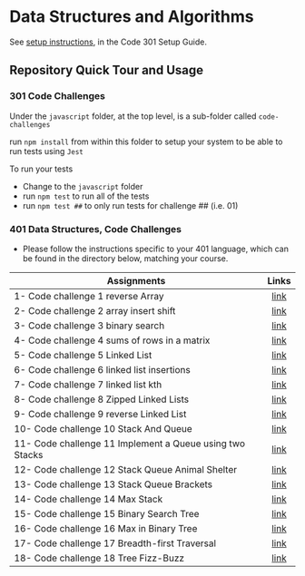 # Data Structures and Algorithms

See [setup instructions](https://codefellows.github.io/setup-guide/code-301/2-code-challenges), in the Code 301 Setup Guide.

## Repository Quick Tour and Usage

### 301 Code Challenges

Under the `javascript` folder, at the top level, is a sub-folder called `code-challenges`

 run `npm install` from within this folder to setup your system to be able to run tests using `Jest`

To run your tests

- Change to the `javascript` folder
- run `npm test` to run all of the tests
- run `npm test ##` to only run tests for challenge ## (i.e. 01)

### 401 Data Structures, Code Challenges

- Please follow the instructions specific to your 401 language, which can be found in the directory below, matching your course.


| Assignments                       | Links                                                               |
| ---                               |:---------------------------------------------------------------------------------------:|
|1- Code challenge 1 reverse Array   |   [link](https://github.com/AnasNemrawi/data-structures-and-algorithms/blob/main/javascript/code-challenges/Challenge1-array-reverse/readme.md)  |
|2- Code challenge 2 array insert shift   |   [link](https://github.com/AnasNemrawi/data-structures-and-algorithms/blob/main/javascript/code-challenges/challenge2-array-insert-shift/readme.md)  |
|3- Code challenge 3  binary search   |   [link](https://github.com/AnasNemrawi/data-structures-and-algorithms/blob/main/javascript/code-challenges/Challenge3-array-binary-search/readme.md)  |
|4- Code challenge 4 sums of rows in a matrix  |   [link](https://github.com/AnasNemrawi/data-structures-and-algorithms/tree/main/javascript/code-challenges/Challenge4)   |
|5-  Code challenge 5 Linked List   |   [link](https://github.com/AnasNemrawi/data-structures-and-algorithms/tree/main/javascript/code-challenges/Challenge3-linked-list)  |
|6- Code challenge 6 linked list insertions  |   [link](https://github.com/AnasNemrawi/data-structures-and-algorithms/blob/main/javascript/code-challenges/Challenge6-linked-list-insertions)   |
|7- Code challenge 7 linked list kth  |   [link](https://github.com/AnasNemrawi/data-structures-and-algorithms/blob/main/javascript/code-challenges/Challenge7linked-list-kth)   |
|8- Code challenge 8 Zipped Linked Lists  |   [link](https://github.com/AnasNemrawi/data-structures-and-algorithms/blob/main/javascript/code-challenges/challenge8-linked-list-zip/readme.md)   |
|9- Code challenge 9 reverse Linked List  |   [link](https://github.com/AnasNemrawi/data-structures-and-algorithms/blob/main/javascript/code-challenges/challenge9-reverseSinglyLinkedList)   |
|10- Code challenge 10 Stack And Queue  |   [link](https://github.com/AnasNemrawi/data-structures-and-algorithms/tree/main/javascript/code-challenges/challenge10-stack-and-queue)   |
|11- Code challenge 11 Implement a Queue using two Stacks  |   [link](https://github.com/AnasNemrawi/data-structures-and-algorithms/tree/main/javascript/code-challenges/challenge11-stack-queue-pseudo)   |
|12- Code challenge 12 Stack Queue Animal Shelter  |   [link](https://github.com/AnasNemrawi/data-structures-and-algorithms/tree/main/javascript/code-challenges/Challenge12-stack-queue-animal-shelter)   |
|13- Code challenge 13 Stack Queue Brackets  |   [link](https://github.com/AnasNemrawi/data-structures-and-algorithms/tree/main/javascript/code-challenges/challenge13-stack-queue-brackets)   |
|14- Code challenge 14 Max Stack  |   [link](https://github.com/AnasNemrawi/data-structures-and-algorithms/tree/main/javascript/code-challenges/challenge14)   |
|15- Code challenge 15 Binary Search Tree  |   [link](https://github.com/AnasNemrawi/data-structures-and-algorithms/tree/main/javascript/code-challenges/challenge15-Trees)   |
|16- Code challenge 16 Max in Binary Tree  |   [link](https://github.com/AnasNemrawi/data-structures-and-algorithms/tree/main/javascript/code-challenges/challenge16-tree-max)   |
|17- Code challenge 17 Breadth-first Traversal  |   [link](https://github.com/AnasNemrawi/data-structures-and-algorithms/tree/main/javascript/code-challenges/challenge17-tree-breadth-first)   |
|18- Code challenge 18 Tree Fizz-Buzz  |   [link](https://github.com/AnasNemrawi/data-structures-and-algorithms/blob/main/javascript/code-challenges/challenge18-tree-fizz-buzz/readme.md)   |
